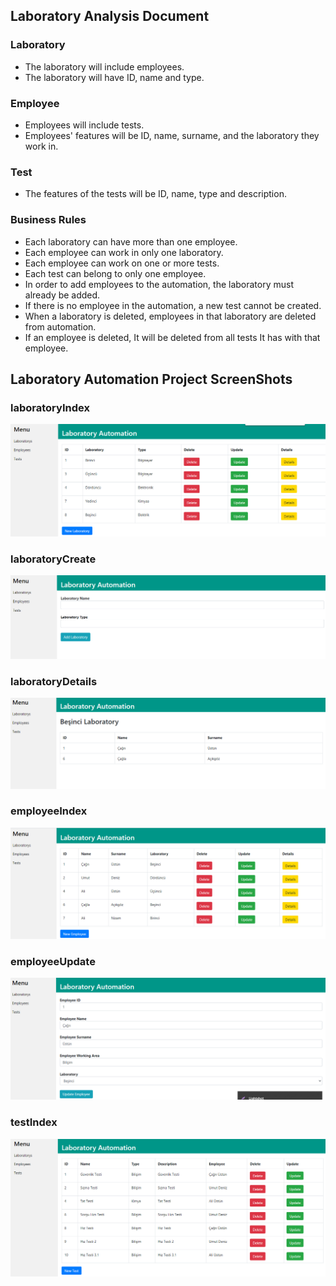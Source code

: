 ## Laboratory Analysis Document

### Laboratory
- The laboratory will include employees.
- The laboratory will have ID, name and type.

### Employee
- Employees will include tests.
- Employees' features will be ID, name, surname, and the laboratory they work in.

### Test
- The features of the tests will be ID, name, type and description.

### Business Rules
- Each laboratory can have more than one employee.
- Each employee can work in only one laboratory.
- Each employee can work on one or more tests.
- Each test can belong to only one employee.
- In order to add employees to the automation, the laboratory must already be added.
- If there is no employee in the automation, a new test cannot be created.
- When a laboratory is deleted, employees in that laboratory are deleted from automation.
- If an employee is deleted, It will be deleted from all tests It has with that employee.

## 
## Laboratory Automation Project ScreenShots
### laboratoryIndex
![laboratoryIndex](https://raw.githubusercontent.com/cagriustun/Laboratory-Automation/main/LaboratoryAutomationScreenShots/laboratoryIndex.png)
### laboratoryCreate
![laboratoryCreate](https://raw.githubusercontent.com/cagriustun/Laboratory-Automation/main/LaboratoryAutomationScreenShots/laboratoryCreate.png)
### laboratoryDetails
![laboratoryDetails](https://raw.githubusercontent.com/cagriustun/Laboratory-Automation/main/LaboratoryAutomationScreenShots/laboratoryDetails.png)
### employeeIndex
![employeeIndex](https://raw.githubusercontent.com/cagriustun/Laboratory-Automation/main/LaboratoryAutomationScreenShots/employeeIndex.png)
### employeeUpdate
![employeeUpdate](https://raw.githubusercontent.com/cagriustun/Laboratory-Automation/main/LaboratoryAutomationScreenShots/employeeUpdate.png)
### testIndex
![testIndex](https://raw.githubusercontent.com/cagriustun/Laboratory-Automation/main/LaboratoryAutomationScreenShots/testIndex.png)
